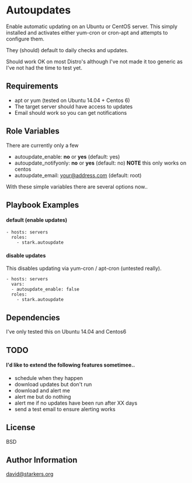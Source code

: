 Autoupdates
===========

Enable automatic updating on an Ubuntu or CentOS server. This simply installed and activates either yum-cron or cron-apt and attempts to configure them.

They (should) default to daily checks and updates.

Should work OK on most Distro's although I've not made it too generic as I've not had the time to test yet.

Requirements
------------

- apt or yum (tested on Ubuntu 14.04 + Centos 6)
- The target server should have access to updates
- Email should work so you can get notifications

Role Variables
--------------

There are currently only a few

 - autoupdate_enable: **no** or **yes** (default: yes)
 - autoupdate_notifyonly: **no** or **yes** (default: no)
 **NOTE** this only works on centos
 - autoupdate_email: your@address.com (default: root)

 With these simple variables there are several options now..


Playbook Examples
-----------------
#### default (enable updates)

```
- hosts: servers
  roles:
    - stark.autoupdate
```

#### disable updates
This disables updating via yum-cron / apt-cron (untested really).

```
- hosts: servers
  vars:
  - autoupdate_enable: false
  roles:
    - stark.autoupdate
```

Dependencies
------------

I've only tested this on Ubuntu 14.04 and Centos6


TODO
----

#### I'd like to extend the following features sometimee..
- schedule when they happen
- download updates but don't run
- download and alert me
- alert me but do nothing
- alert me if no updates have been run after XX days
- send a test email to ensure alerting works

License
-------

BSD

Author Information
------------------

david@starkers.org
